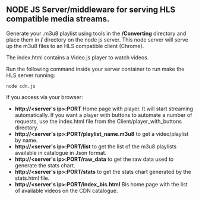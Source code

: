 ## NODE JS Server/middleware for serving HLS compatible media streams.

Generate your .m3u8 playlist using tools in the **/Converting** directory and place them in **/** directory on the node js server.
This node server will serve up the m3u8 files to an HLS compatible client (Chrome).

The index.html contains a Video.js player to watch videos.

Run the following command inside your server container to run make the HLS server running:

```
node cdn.js
```

If you access via your browser:
 * **http://<server's ip>:PORT** Home page with player. It will start streaming automatically. If you want a player with buttons to automate a number of requests, use the index.html file from the Client/player_with_buttons directory.
 * **http://<server's ip>:PORT/playlist_name.m3u8** to get a video/playlist by name.
 * **http://<server's ip>:PORT/list** to get the list of the m3u8 playlists available in catalogue in Json format.
 * **http://<server's ip>:PORT/raw_data** to get the raw data used to generate the stats chart.
 * **http://<server's ip>:PORT/stats** to get the stats chart generated by the stats.html file.
 * **http://<server's ip>:PORT/index_bis.html**  Bis home page with the list of available videos on the CDN catalogue.



